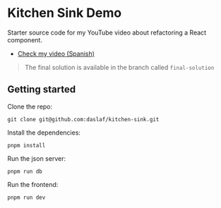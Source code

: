 # Kitchen Sink Demo

Starter source code for my YouTube video about refactoring a React component.

- [Check my video (Spanish)](https://youtu.be/1ovIEPGusJY)

> The final solution is available in the branch called `final-solution`

## Getting started

Clone the repo:

```
git clone git@github.com:daslaf/kitchen-sink.git
```

Install the dependencies:

```
pnpm install
```

Run the json server:

```
pnpm run db
```

Run the frontend:

```
pnpm run dev
```
